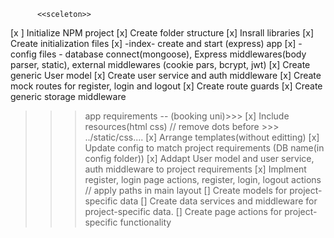           <<sceleton>>

[x ] Initialize NPM project 
[x] Create folder structure 
[x] Insrall libraries
[x] Create initialization files
[x] -index- create and start (express) app
[x] -config files - database connect(mongoose), Express middlewares(body parser, static), external middlewares (cookie pars, bcrypt, jwt)
[x] Create generic User model
[x] Create user service and auth middleware
[x] Create mock routes for register, login and logout
[x] Create route guards
[x] Create generic storage middleware 


 >>>app requirements -- (booking uni)>>>
[x] Include resources(html css) // remove dots before >>> ../static/css.... 
[x] Arrange templates(without editting)
[x] Update config to match project requirements (DB name(in config folder)) 
[x] Addapt User model and user service, auth middleware to project requirements
[x] Implment register, login page actions, register, login, logout actions  // apply paths in main layout
[] Create models for project-specific data
[] Create data services and middleware for project-specific data.
[] Create page actions for project-specific functionality 




